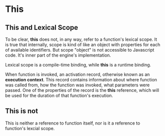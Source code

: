 # This

## This and Lexical Scope

To be clear, **this** does not, in any way, refer to a function's lexical scope. It is true that internally, scope is kind of like an object with properties for each of available identifiers. But scope "object" is not accessible to Javascript code. It's inner part of the engine's implementation.

Lexical scope is a compile-time binding, while **this** is a runtime binding. 

When function is invoked, an activation record, otherwise known as an **execution context**. This record contains information about where function was called from, how the function was invoked, what parameters were passed. One of the properties of the record is the **this** reference, which will be used for the duration of that function's execution.

## This is not

This is neither a reference to function itself, nor is it a reference to function's lexcial scope.